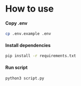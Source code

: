# How to use

#### Copy .env
```bash
cp .env.example .env
```

#### Install dependencies
```bash
pip install -r requirements.txt
```

#### Run script
```bash
python3 script.py
```
